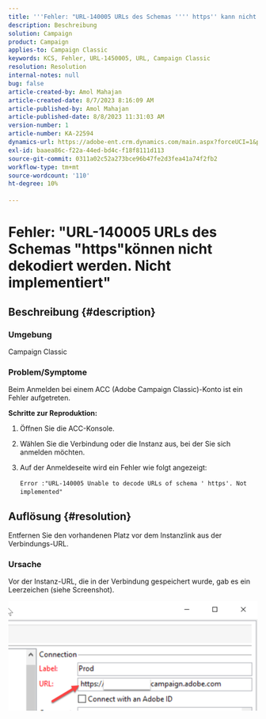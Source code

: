 ```yaml
---
title: '''Fehler: "URL-140005 URLs des Schemas '''' https'' kann nicht dekodiert werden." Nicht implementiert""'
description: Beschreibung
solution: Campaign
product: Campaign
applies-to: Campaign Classic
keywords: KCS, Fehler, URL-1450005, URL, Campaign Classic
resolution: Resolution
internal-notes: null
bug: false
article-created-by: Amol Mahajan
article-created-date: 8/7/2023 8:16:09 AM
article-published-by: Amol Mahajan
article-published-date: 8/8/2023 11:31:03 AM
version-number: 1
article-number: KA-22594
dynamics-url: https://adobe-ent.crm.dynamics.com/main.aspx?forceUCI=1&pagetype=entityrecord&etn=knowledgearticle&id=8df6b4a6-fa34-ee11-bdf4-6045bd006c82
exl-id: baaea86c-f22a-44ed-bd4c-f18f8111d113
source-git-commit: 0311a02c52a273bce96b47fe2d3fea41a74f2fb2
workflow-type: tm+mt
source-wordcount: '110'
ht-degree: 10%

---
```


# Fehler: &quot;URL-140005 URLs des Schemas &quot;https&quot;können nicht dekodiert werden. Nicht implementiert&quot;

## Beschreibung {#description}


### <b>Umgebung</b>

Campaign Classic



### <b>Problem/Symptome</b>

Beim Anmelden bei einem ACC (Adobe Campaign Classic)-Konto ist ein Fehler aufgetreten.



<b>Schritte zur Reproduktion:</b>

1. Öffnen Sie die ACC-Konsole.


2. Wählen Sie die Verbindung oder die Instanz aus, bei der Sie sich anmelden möchten.


3. Auf der Anmeldeseite wird ein Fehler wie folgt angezeigt:

   `Error :"URL-140005 Unable to decode URLs of schema ' https'. Not implemented"`



## Auflösung {#resolution}


Entfernen Sie den vorhandenen Platz vor dem Instanzlink aus der Verbindungs-URL.

### <b>Ursache</b>

Vor der Instanz-URL, die in der Verbindung gespeichert wurde, gab es ein Leerzeichen (siehe Screenshot).

![](assets/9ee7e7a5-fc34-ee11-bdf4-6045bd006c82.png)
